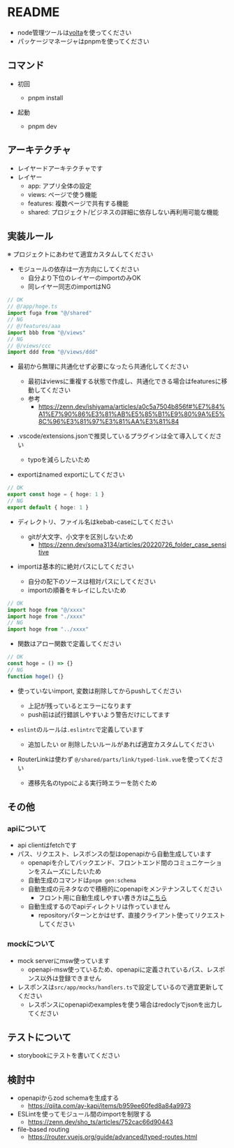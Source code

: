 # README

- node管理ツールは[volta](https://volta.sh/)を使ってください
- パッケージマネージャはpnpmを使ってください

## コマンド
- 初回
  - pnpm install

- 起動
  - pnpm dev

## アーキテクチャ
- レイヤードアーキテクチャです
- レイヤー
  - app: アプリ全体の設定
  - views: ページで使う機能
  - features: 複数ページで共有する機能
  - shared: プロジェクト/ビジネスの詳細に依存しない再利用可能な機能

## 実装ルール
※ プロジェクトにあわせて適宜カスタムしてください

- モジュールの依存は一方方向にしてください
  - 自分より下位のレイヤーのimportのみOK
  - 同レイヤー同志のimportはNG

```ts
// OK
// @/app/hoge.ts
import fuga from "@/shared"
// NG
// @/features/aaa
import bbb from "@/views"
// NG
// @/views/ccc
import ddd from "@/views/ddd"
```

- 最初から無理に共通化せず必要になったら共通化してください
  - 最初はviewsに重複する状態で作成し、共通化できる場合はfeaturesに移動してください
  - 参考  
    - https://zenn.dev/ishiyama/articles/a0c5a7504b856f#%E7%84%A1%E7%90%86%E3%81%AB%E5%85%B1%E9%80%9A%E5%8C%96%E3%81%97%E3%81%AA%E3%81%84

- .vscode/extensions.jsonで推奨しているプラグインは全て導入してください
  - typoを減らしたいため
  
- exportはnamed exportにしてください

```ts
// OK
export const hoge = { hoge: 1 }
// NG
export default { hoge: 1 }
```

- ディレクトリ、ファイル名はkebab-caseにしてください
  - gitが大文字、小文字を区別しないため
    - https://zenn.dev/soma3134/articles/20220726_folder_case_sensitive

- importは基本的に絶対パスにしてください
  - 自分の配下のソースは相対パスにしてください
  - importの順番をキレイにしたいため

```ts
// OK
import hoge from "@/xxxx"
import hoge from "./xxxx"
// NG
import hoge from "../xxxx"
```

- 関数はアロー関数で定義してください

```ts
// OK
const hoge = () => {}
// NG
function hoge() {}
```

- 使っていないimport, 変数は削除してからpushしてください
  - 上記が残っているとエラーになります
  - push前は試行錯誤しやすいよう警告だけにしてます

- `eslint`のルールは`.eslintrc`で定義しています
  - 追加したい or 削除したいルールがあれば適宜カスタムしてください

- RouterLinkは使わず `@/shared/parts/link/typed-link.vue`を使ってください
  - 遷移先名のtypoによる実行時エラーを防ぐため

## その他
### apiについて
- api clientはfetchです
- パス、リクエスト、レスポンスの型はopenapiから自動生成しています
  - openapiを介してバックエンド、フロントエンド間のコミュニケーションをスムーズにしたいため
  - 自動生成のコマンドは`pnpm gen:schema`
  - 自動生成の元ネタなので積極的にopenapiをメンテナンスしてください
    - フロント用に自動生成しやすい書き方は[こちら](https://openapi-ts.pages.dev/advanced#styleguide)
  - 自動生成するのでapiディレクトリは作っていません
    - repositoryパターンとかはせず、直接クライアント使ってリクエストしてください

### mockについて
- mock serverにmsw使っています
  - openapi-msw使っているため、openapiに定義されているパス、レスポンス以外は登録できません
- レスポンスは`src/app/mocks/handlers.ts`で設定しているので適宜更新してください
  - レスポンスにopenapiのexamplesを使う場合はredoclyでjsonを出力してください

## テストについて
- storybookにテストを書いてください

## 検討中
- openapiからzod schemaを生成する
  - https://qiita.com/ay-kapi/items/b959ee60fed8a84a9973
- ESLintを使ってモジュール間のimportを制限する
  - https://zenn.dev/sho_ts/articles/752cac66d90443
- file-based routing
  - https://router.vuejs.org/guide/advanced/typed-routes.html
